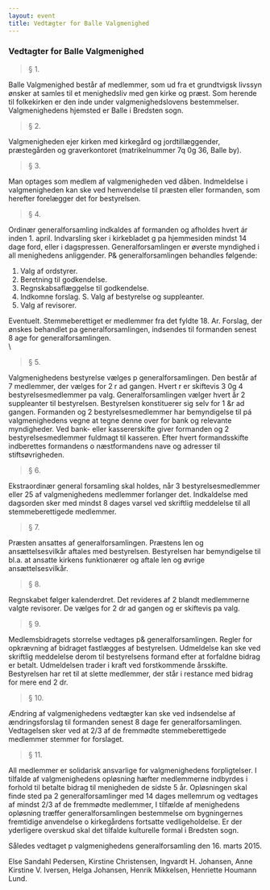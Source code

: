 ```yaml
---
layout: event
title: Vedtægter for Balle Valgmenighed
---
```


### Vedtagter for Balle Valgmenighed

> § 1.

Balle Valgmenighed består af medlemmer, som ud fra et grundtvigsk livssyn ønsker at samles til et menighedsliv med gen kirke og præst.
Som herende til folkekirken er den inde under valgmenighedslovens bestemmelser. Valgmenighedens hjemsted er Balle i Bredsten sogn.

> § 2.

Valgmenigheden ejer kirken med kirkegård og jordtillæggender, præstegården og graverkontoret (matrikelnummer 7q 0g 36, Balle by).

> § 3.

Man optages som medlem af valgmenigheden ved dåben. Indmeldelse i valgmenigheden kan ske ved henvendelse til præsten eller
formanden, som herefter forelægger det for bestyrelsen.

> § 4.

Ordinær generalforsamling indkaldes af formanden og afholdes hvert ár inden 1. april. Indvarsling sker i kirkebladet g pa hjemmesiden
mindst 14 dage ford, eller i dagspressen.
Generalforsamlingen er øverste myndighed i all menighedens anliggender.
P& generalforsamlingen behandles følgende:

1. Valg af ordstyrer.
2. Beretning til godkendelse.
3. Regnskabsaflæggelse til godkendelse.
4. Indkomne forslag.
   S. Valg af bestyrelse og suppleanter.
5. Valg af revisorer.

Eventuelt.
Stemmeberettiget er medlemmer fra det fyldte 18. Ar.
Forslag, der ønskes behandlet pa generalforsamlingen, indsendes til formanden senest 8 age for generalforsamlingen.\
\

> § 5.

Valgmenighedens bestyrelse vælges p generalforsamlingen. Den består af 7 medlemmer, der vælges for 2 r ad gangen. Hvert r er skiftevis
3 0g 4 bestyrelsesmedlemmer pa valg. Generalforsamlingen vælger hvert år 2 suppleanter til bestyrelsen. Bestyrelsen konstituerer sig selv for
1 &r ad gangen. Formanden og 2 bestyrelsesmedlemmer har bemyndigelse til pá valgmenighedens vegne at tegne denne over for bank og
relevante myndigheder. Ved bank- eller kassererskifte giver formanden og 2 bestyrelsesmedlemmer fuldmagt til kasseren. Efter hvert
formandsskifte indberettes formandens o næstformandens nave og adresser til stiftsøvrigheden.

> § 6.

Ekstraordinær general forsamling skal holdes, når 3 bestyrelsesmedlemmer eller 25 af valgmenighedens medlemmer forlanger det.
Indkaldelse med dagsorden sker med mindst 8 dages varsel ved skriftlig meddelelse til all stemmeberettigede medlemmer.

> § 7.

Præsten ansattes af generalforsamlingen. Præstens len og ansættelsesvilkår aftales med bestyrelsen. Bestyrelsen har bemyndigelse til bl.a. at
ansatte kirkens funktionærer og aftale len og øvrige ansættelsesvilkår.

> § 8.

Regnskabet følger kalenderdret. Det revideres af 2 blandt medlemmerne valgte revisorer. De vælges for 2 dr ad gangen og er skiftevis pa
valg.

> § 9.

Medlemsbidragets storrelse vedtages p& generalforsamlingen. Regler for opkrævning af bidraget fastlægges af bestyrelsen. Udmeldelse kan
ske ved skriftlig meddelelse derom til bestyrelsens formand efter at forfaldne bidrag er betalt. Udmeldelsen trader i kraft ved forstkommende
årsskifte. Bestyrelsen har ret til at slette medlemmer, der står i restance med bidrag for mere end 2 dr.

> § 10.

Ændring af valgmenighedens vedtægter kan ske ved indsendelse af ændringsforslag til formanden senest 8 dage fer generalforsamlingen.
Vedtagelsen sker ved at 2/3 af de fremmødte stemmeberettigede medlemmer stemmer for forslaget.

> § 11.

All medlemmer er solidarisk ansvarlige for valgmenighedens forpligtelser. I tilfalde af valgmenighedens opløsning hæfter medlemmerne indbyrdes i forhold til betalte bidrag til menigheden de sidste 5 år. Opløsningen skal finde sted pa 2 generalforsamlinger med 14 dages
mellemrum og vedtages af mindst 2/3 af de fremmødte medlemmer, I tilfælde af menighedens opløsning træffer generalforsamlingen
bestemmelse om bygningernes fremtidige anvendelse o kirkegårdens fortsatte vedligeholdelse. Er der yderligere overskud skal det tilfalde
kulturelle formal i Bredsten sogn.

Således vedtaget p valgmenighedens
generalforsamling den 16. marts 2015.

Else Sandahl Pedersen, Kirstine Christensen, Ingvardt H. Johansen, Anne Kirstine V. Iversen,
Helga Johansen, Henrik Mikkelsen, Henriette Houmann Lund.
